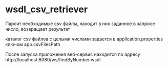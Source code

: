 # wsdl_csv_retriever

Парсит необходимые csv файлы, находит в них заданное в запросе число, возвращает результат

каталог csv файлов с целыми числами задается в application.properties ключом app.csvFilesPath

После запуска приложения веб-сервис находится по адресу http://localhost:8080/ws/findByNumber.wsdl